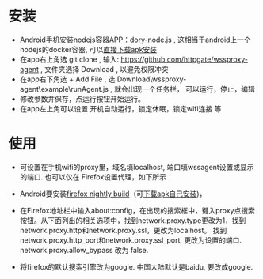 # 安装

* Android手机安装nodejs容器APP：[dory-node.js](https://play.google.com/store/apps/details?id=io.tempage.dorynode) , 这相当于android上一个nodejs的docker容器, 可以[直接下载apk安装](https://apkpure.com/dory-node-js-git-ssh-server/io.tempage.dorynode)
* 在app右上角选 git clone , 输入: https://github.com/httpgate/wssproxy-agent , 文件夹选择 Download , 以避免权限冲突
* 在app右下角选 + Add File , 选 Download\wssproxy-agent\example\runAgent.js , 就会出现一个任务栏， 可以运行，停止，编辑
* 修改参数并保存，点运行按钮开始运行。
* 在app左上角可以设置 开机自动运行，锁定休眠，锁定wifi连接 等

# 使用

* 可设置在手机wifi的proxy里，域名填localhost, 端口填wssagent设置或显示的端口. 也可以仅在 Firefox设置代理，如下所示：

* Android要安装[firefox nightly build](https://play.google.com/store/apps/details?id=org.mozilla.fenix )（可[下载apk自己安装](https://www.apkmirror.com/apk/mozilla/firefox-fenix))， 

* 在Firefox地址栏中输入about:config，在出现的搜索框中，键入proxy点搜索按钮。从下面列出的相关选项中，找到network.proxy.type更改为1，找到network.proxy.http和network.proxy.ssl，更改为localhost。 找到network.proxy.http_port和network.proxy.ssl_port, 更改为设置的端口. network.proxy.allow_bypass 改为 false.

* 将firefox的默认搜索引擎改为google. 中国大陆默认是baidu, 要改成google.